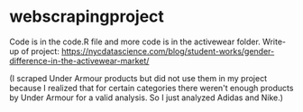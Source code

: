 # webscrapingproject
Code is in the code.R file and more code is in the activewear folder.
Write-up of project: https://nycdatascience.com/blog/student-works/gender-difference-in-the-activewear-market/

(I scraped Under Armour products but did not use them in my project because I realized that for certain categories there weren't
enough products by Under Armour for a valid analysis. So I just analyzed Adidas and Nike.)
